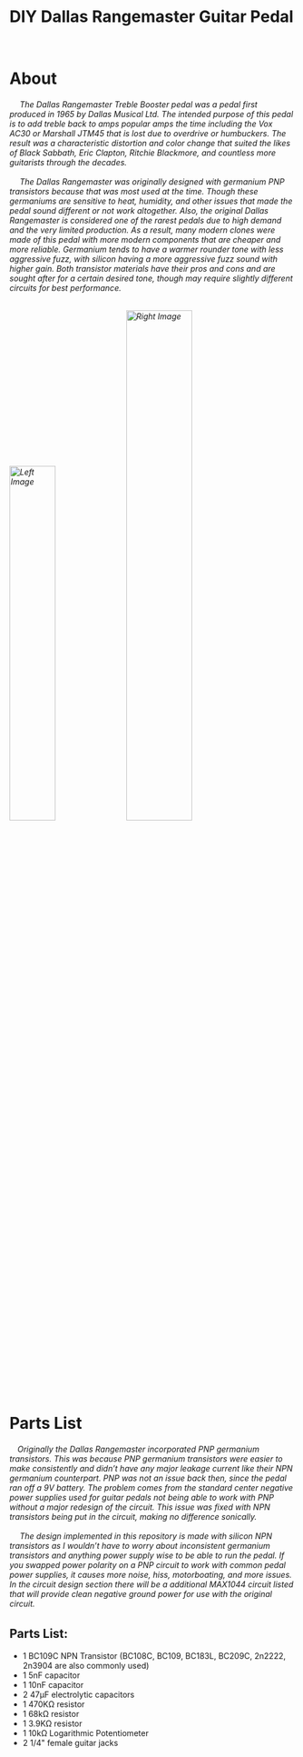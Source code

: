 # DIY Dallas Rangemaster Guitar Pedal
<br/>
<h1>About</h1>
 <h6> 
   &emsp;    The Dallas Rangemaster Treble Booster pedal was a pedal first produced in 1965 by Dallas Musical Ltd. The intended purpose of this pedal is to add treble back to amps popular amps the time including the Vox AC30 or Marshall JTM45 that is lost due to overdrive or humbuckers. The result was a characteristic distortion and color change that suited the likes of Black Sabbath, Eric Clapton, Ritchie Blackmore, and countless more guitarists through the decades. 
<br/>   
<br/> 
   &emsp;    The Dallas Rangemaster was originally designed with germanium PNP transistors because that was most used at the time. Though these germaniums are sensitive to heat, humidity, and other issues that made the pedal sound different or not work altogether. Also, the original Dallas Rangemaster is considered one of the rarest pedals due to high demand and the very limited production. As a result, many modern clones were made of this pedal with more modern components that are cheaper and more reliable. Germanium tends to have a warmer rounder tone with less aggressive fuzz, with silicon having a more aggressive fuzz sound with higher gain. Both transistor materials have their pros and cons and are sought after for a certain desired tone, though may require slightly different circuits for best performance.
<br/>
<br/>
<p align="left">
  <img src="https://github.com/user-attachments/assets/313209ba-0c4c-4134-864c-9760012ef0a2" width="40%" height="40%" alt="Left Image">
  
  <img src="https://github.com/user-attachments/assets/9181d1ac-e5f4-493a-a49b-45c346b536e8" width="48%" height="48%" alt="Right Image">
</p>

 &emsp;  <h6>

 <h1>Parts List</h1>
 <h6> &emsp;Originally the Dallas Rangemaster incorporated PNP germanium transistors. This was because PNP germanium transistors were easier to make consistently and didn’t have any major leakage current like their NPN germanium counterpart. PNP was not an issue back then, since the pedal ran off a 9V battery. The problem comes from the standard center negative power supplies used for guitar pedals not being able to work with PNP without a major redesign of the circuit. This issue was fixed with NPN transistors being put in the circuit, making no difference sonically.
<br/>
<br/>
 &emsp; The design implemented in this repository is made with silicon NPN transistors as I wouldn’t have to worry about inconsistent germanium transistors and anything power supply wise to be able to run the pedal. If you swapped power polarity on a PNP circuit to work with common pedal power supplies, it causes more noise, hiss, motorboating, and more issues. In the circuit design section there will be a additional MAX1044 circuit listed that will provide clean negative ground power for use with the original circuit.<h6>

## Parts List:

- 1 BC109C NPN Transistor (BC108C, BC109, BC183L, BC209C, 2n2222, 2n3904 are also commonly used)
- 1 5nF capacitor
- 1 10nF capacitor
- 2 47µF electrolytic capacitors
- 1 470KΩ resistor
- 1 68kΩ resistor
- 1 3.9KΩ resistor
- 1 10kΩ Logarithmic Potentiometer
- 2 1/4" female guitar jacks
